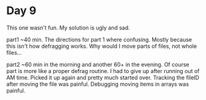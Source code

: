 # Day 9

This one wasn't fun. My solution is ugly and sad.

part1 ~40 min. The directions for part 1 where confusing. Mostly because this isn't how defragging works. Why would I move parts of files, not whole files...

part2 ~60 min in the morning and another 60+ in the evening. Of course part is more like a proper defrag routine. I had to give up after running out of AM time. Picked it up again and pretty much started over. Tracking the fileID after moving the file was painful. Debugging moving items in arrays was painful.

